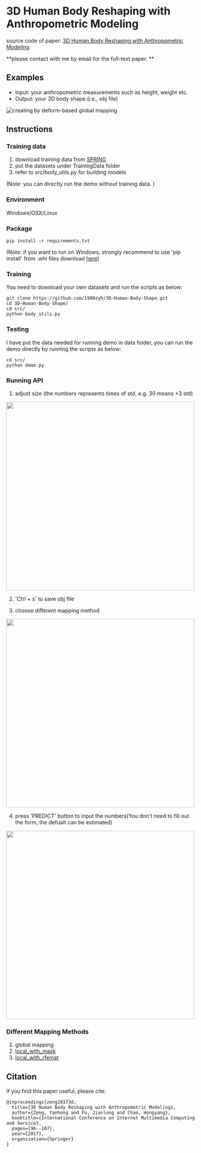 # 3D Human Body Reshaping with Anthropometric Modeling  
source code of paper: [3D Human Body Reshaping with Anthropometric Modeling](https://link.springer.com/chapter/10.1007/978-981-10-8530-7_10) 

**please contact with me by email for the full-text paper. **

## Examples  
- Input: your anthropometric measurements such as height, weight etc. 
- Output: your 3D body shape (i.e., obj file)

![creating by deform-based global mapping](https://raw.githubusercontent.com/1900zyh/3D-Human-Body-Shape/master/pics/dg-h.png)


## Instructions  

### Training data
1. download training data from [SPRING](https://graphics.soe.ucsc.edu/data/BodyModels/index.html)
2. put the datasets under TrainingData folder 
3. refer to src/body_utils.py for building models

(Note: you can directly run the demo without training data. )


### Environment  
Windows/OSX/Linux

### Package  
```
pip install -r requirements.txt
```

(Note: if you want to run on Windows, strongly recommend to use 'pip install' from .whl files download [here](https://www.lfd.uci.edu/~gohlke/pythonlibs/#pyqt4))


### Training
You need to download your own datasets and run the scripts as below:
```
git clone https://github.com/1900zyh/3D-Human-Body-Shape.git
cd 3D-Human-Body-Shape/
cd src/ 
python body_utils.py
```

### Testing
I have put the data needed for running demo in data folder, you can run the demo directly by running the scripts as below:
```
cd src/
python demo.py
```

### Running API
1. adjust size (the numbers represents times of std, e.g. 30 means +3 std)
<!-- ![creating by deform-based global mapping](https://raw.githubusercontent.com/1900zyh/3D-Human-Body-Shape/master/pics/fig1.png) -->
<img src="https://raw.githubusercontent.com/1900zyh/3D-Human-Body-Shape/master/pics/fig1.png" width="500" hegiht="313" align=center />

2. 'Ctrl + s' to save obj file

3. choose different mapping method
<!-- ![creating by deform-based global mapping](https://raw.githubusercontent.com/1900zyh/3D-Human-Body-Shape/master/pics/fig2.png) -->
<img src="https://raw.githubusercontent.com/1900zyh/3D-Human-Body-Shape/master/pics/fig2.png" width="500" hegiht="313" align=center />

4. press 'PREDICT' button to input the numbers(You don't need to fill out the form, the defualt can be estimated)
<!-- ![creating by deform-based global mapping](https://raw.githubusercontent.com/1900zyh/3D-Human-Body-Shape/master/pics/fig3.png){:height="50%" width="50%"} -->
<img src="https://raw.githubusercontent.com/1900zyh/3D-Human-Body-Shape/master/pics/fig3.png" width="500" hegiht="313" align=center />

### Different Mapping Methods
1. global mapping
2. [local_with_mask](https://dl.acm.org/citation.cfm?id=2758217)
3. [local_with_rfemat](https://link.springer.com/chapter/10.1007/978-981-10-8530-7_10)


## Citation  
If you find this paper useful, please cite:

```
@inproceedings{zeng20173d,
  title={3D Human Body Reshaping with Anthropometric Modeling},
  author={Zeng, Yanhong and Fu, Jianlong and Chao, Hongyang},
  booktitle={International Conference on Internet Multimedia Computing and Service},
  pages={96--107},
  year={2017},
  organization={Springer}
}
```

